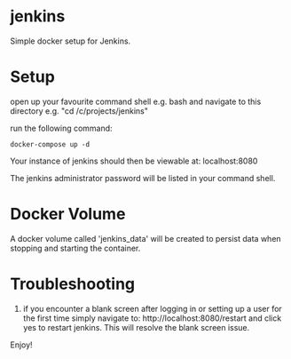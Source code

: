 # jenkins
Simple docker setup for Jenkins.

# Setup
open up your favourite command shell e.g. bash and navigate to this directory e.g. "cd /c/projects/jenkins"

run the following command:

    docker-compose up -d

Your instance of jenkins should then be viewable at: localhost:8080

The jenkins administrator password will be listed in your command shell.

# Docker Volume

A docker volume called 'jenkins_data' will be created to persist data when stopping and starting the container.

# Troubleshooting

1. if you encounter a blank screen after logging in or setting up a user for the first time simply navigate to: http://localhost:8080/restart and click yes to restart jenkins. This will resolve the blank screen issue.

Enjoy!